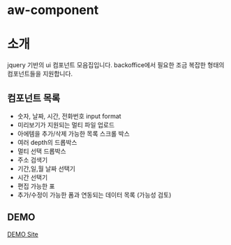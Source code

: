 # aw-component

소개
===
jquery 기반의 ui 컴포넌트 모음집입니다.
backoffice에서 필요한 조금 복잡한 형태의 컴포넌트들을 지원합니다.

컴포넌트 목록
---

* 숫자, 날짜, 시간, 전화번호 input format
* 미리보기가 지원되는 멀티 파일 업로드
* 아에템을 추가/삭제 가능한 목록 스크롤 박스
* 여러 depth의 드롭박스
* 멀티 선택 드롭박스
* 주소 검색기
* 기간,일,월 날짜 선택기
* 시간 선택기
* 편집 가능한 표
* 추가/수정이 가능한 폼과 연동되는 데이터 목록 (가능성 검토)

DEMO
---

[DEMO Site](http://aw.dev.atw.kr)